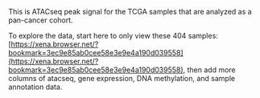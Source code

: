 This is  ATACseq peak signal for the TCGA samples that are analyzed as a pan-cancer cohort.

To explore the data, start here to only view these 404 samples: [https://xena.browser.net/?bookmark=3ec9e85ab0cee58e3e9e4a190d039558](https://xena.browser.net/?bookmark=3ec9e85ab0cee58e3e9e4a190d039558), then add more columns of atacseq, gene expression, DNA methylation, and sample annotation data.
